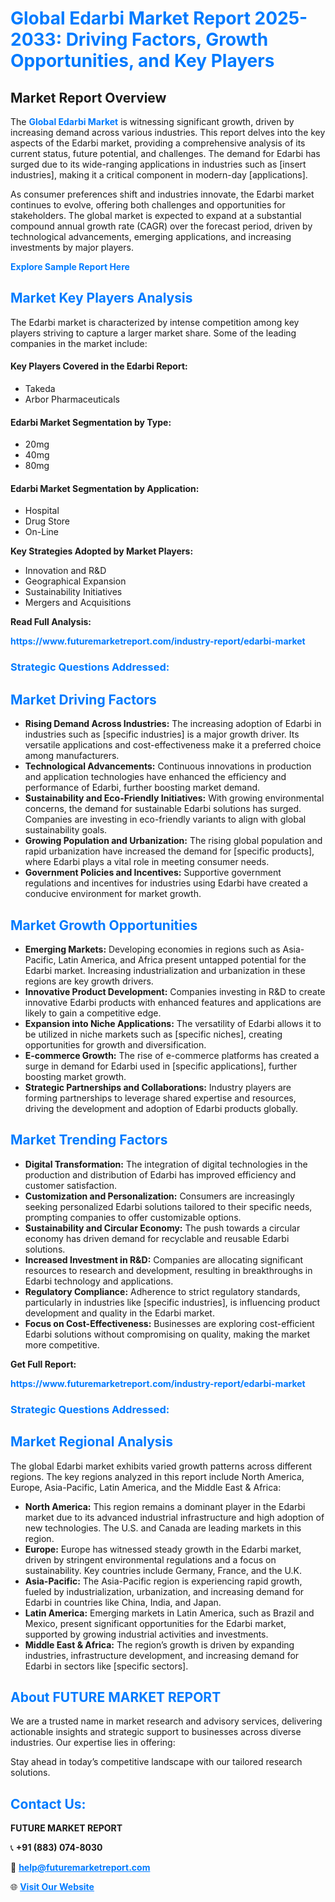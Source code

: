 <h1 style="color: #007BFF;">Global Edarbi Market Report 2025-2033: Driving Factors, Growth Opportunities, and Key Players</h1>

<section id="overview">
<h2>Market Report Overview</h2>
<p>The <a href="https://www.futuremarketreport.com/industry-report/edarbi-market" style="color: #007BFF; text-decoration: none;"><strong>Global Edarbi Market</strong></a> is witnessing significant growth, driven by increasing demand across various industries. This report delves into the key aspects of the Edarbi market, providing a comprehensive analysis of its current status, future potential, and challenges. The demand for Edarbi has surged due to its wide-ranging applications in industries such as [insert industries], making it a critical component in modern-day [applications].</p>
<p>As consumer preferences shift and industries innovate, the Edarbi market continues to evolve, offering both challenges and opportunities for stakeholders. The global market is expected to expand at a substantial compound annual growth rate (CAGR) over the forecast period, driven by technological advancements, emerging applications, and increasing investments by major players.</p>
</section>

<section id="overview">
<p><a href="https://www.futuremarketreport.com/request-sample/reportId=77787" style="color: #007BFF; text-decoration: none;"><strong>Explore Sample Report Here</strong></a></p>
</section>

<section id="key-players">
<h2 style="color: #007BFF;">Market Key Players Analysis</h2>
<p>The Edarbi market is characterized by intense competition among key players striving to capture a larger market share. Some of the leading companies in the market include:</p>
<h4>Key Players Covered in the Edarbi Report:</h4>
<ul><li>Takeda</li><li>Arbor Pharmaceuticals</li></ul>
<h4>Edarbi Market Segmentation by Type:</h4>
<ul><li>20mg</li><li>40mg</li><li>80mg</li></ul>

<h4>Edarbi Market Segmentation by Application:</h4>
<ul><li>Hospital</li><li>Drug Store</li><li>On-Line</li></ul>
<p><strong>Key Strategies Adopted by Market Players:</strong></p>
<ul>
<li>Innovation and R&D</li>
<li>Geographical Expansion</li>
<li>Sustainability Initiatives</li>
<li>Mergers and Acquisitions</li>
</ul>
</section>

<section>
<p><strong>Read Full Analysis: </strong></p><a href="https://www.futuremarketreport.com/industry-report/edarbi-market" style="color: #007BFF; text-decoration: none;"><strong>https://www.futuremarketreport.com/industry-report/edarbi-market</strong></a>
<h3 style="color: #007BFF;">Strategic Questions Addressed:</h3>
</section>

<section id="driving-factors">
<h2 style="color: #007BFF;">Market Driving Factors</h2>
<ul>
<li><strong>Rising Demand Across Industries:</strong> The increasing adoption of Edarbi in industries such as [specific industries] is a major growth driver. Its versatile applications and cost-effectiveness make it a preferred choice among manufacturers.</li>
<li><strong>Technological Advancements:</strong> Continuous innovations in production and application technologies have enhanced the efficiency and performance of Edarbi, further boosting market demand.</li>
<li><strong>Sustainability and Eco-Friendly Initiatives:</strong> With growing environmental concerns, the demand for sustainable Edarbi solutions has surged. Companies are investing in eco-friendly variants to align with global sustainability goals.</li>
<li><strong>Growing Population and Urbanization:</strong> The rising global population and rapid urbanization have increased the demand for [specific products], where Edarbi plays a vital role in meeting consumer needs.</li>
<li><strong>Government Policies and Incentives:</strong> Supportive government regulations and incentives for industries using Edarbi have created a conducive environment for market growth.</li>
</ul>
</section>

<section id="growth-opportunities">
<h2 style="color: #007BFF;">Market Growth Opportunities</h2>
<ul>
<li><strong>Emerging Markets:</strong> Developing economies in regions such as Asia-Pacific, Latin America, and Africa present untapped potential for the Edarbi market. Increasing industrialization and urbanization in these regions are key growth drivers.</li>
<li><strong>Innovative Product Development:</strong> Companies investing in R&D to create innovative Edarbi products with enhanced features and applications are likely to gain a competitive edge.</li>
<li><strong>Expansion into Niche Applications:</strong> The versatility of Edarbi allows it to be utilized in niche markets such as [specific niches], creating opportunities for growth and diversification.</li>
<li><strong>E-commerce Growth:</strong> The rise of e-commerce platforms has created a surge in demand for Edarbi used in [specific applications], further boosting market growth.</li>
<li><strong>Strategic Partnerships and Collaborations:</strong> Industry players are forming partnerships to leverage shared expertise and resources, driving the development and adoption of Edarbi products globally.</li>
</ul>
</section>

<section id="trending-factors">
<h2 style="color: #007BFF;">Market Trending Factors</h2>
<ul>
<li><strong>Digital Transformation:</strong> The integration of digital technologies in the production and distribution of Edarbi has improved efficiency and customer satisfaction.</li>
<li><strong>Customization and Personalization:</strong> Consumers are increasingly seeking personalized Edarbi solutions tailored to their specific needs, prompting companies to offer customizable options.</li>
<li><strong>Sustainability and Circular Economy:</strong> The push towards a circular economy has driven demand for recyclable and reusable Edarbi solutions.</li>
<li><strong>Increased Investment in R&D:</strong> Companies are allocating significant resources to research and development, resulting in breakthroughs in Edarbi technology and applications.</li>
<li><strong>Regulatory Compliance:</strong> Adherence to strict regulatory standards, particularly in industries like [specific industries], is influencing product development and quality in the Edarbi market.</li>
<li><strong>Focus on Cost-Effectiveness:</strong> Businesses are exploring cost-efficient Edarbi solutions without compromising on quality, making the market more competitive.</li>
</ul>
</section>

<section>
<p><strong>Get Full Report: </strong></p><a href="https://www.futuremarketreport.com/industry-report/edarbi-market" style="color: #007BFF; text-decoration: none;"><strong>https://www.futuremarketreport.com/industry-report/edarbi-market</strong></a>
<h3 style="color: #007BFF;">Strategic Questions Addressed:</h3>
</section>


<section id="regional-analysis">
<h2 style="color: #007BFF;">Market Regional Analysis</h2>
<p>The global Edarbi market exhibits varied growth patterns across different regions. The key regions analyzed in this report include North America, Europe, Asia-Pacific, Latin America, and the Middle East & Africa:</p>
<ul>
<li><strong>North America:</strong> This region remains a dominant player in the Edarbi market due to its advanced industrial infrastructure and high adoption of new technologies. The U.S. and Canada are leading markets in this region.</li>
<li><strong>Europe:</strong> Europe has witnessed steady growth in the Edarbi market, driven by stringent environmental regulations and a focus on sustainability. Key countries include Germany, France, and the U.K.</li>
<li><strong>Asia-Pacific:</strong> The Asia-Pacific region is experiencing rapid growth, fueled by industrialization, urbanization, and increasing demand for Edarbi in countries like China, India, and Japan.</li>
<li><strong>Latin America:</strong> Emerging markets in Latin America, such as Brazil and Mexico, present significant opportunities for the Edarbi market, supported by growing industrial activities and investments.</li>
<li><strong>Middle East & Africa:</strong> The region’s growth is driven by expanding industries, infrastructure development, and increasing demand for Edarbi in sectors like [specific sectors].</li>
</ul>
</section>

<footer>
<h2 style="color: #007BFF;">About FUTURE MARKET REPORT</h2>
<p>We are a trusted name in market research and advisory services, delivering actionable insights and strategic support to businesses across diverse industries. Our expertise lies in offering:</p>

<p>Stay ahead in today’s competitive landscape with our tailored research solutions.</p>

<h2 style="color: #007BFF;">Contact Us:</h2>
<p><strong>FUTURE MARKET REPORT</strong></p>
<p>📞 <strong>+91 (883) 074-8030</strong></p>
<p>📧 <strong><a href="mailto:help@futuremarketreport.com" style="color: #007BFF;">help@futuremarketreport.com</a></strong></p>
<p>🌐 <strong><a href="https://www.futuremarketreport.com/" style="color: #007BFF;">Visit Our Website</a></strong></p>
</footer>